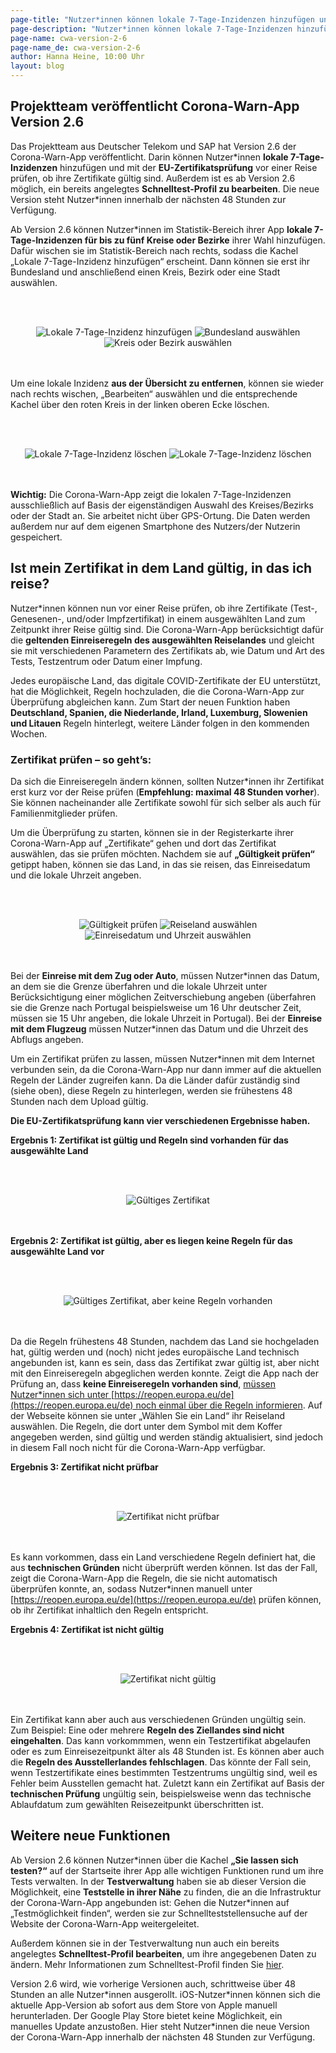 ```yaml
---
page-title: "Nutzer*innen können lokale 7-Tage-Inzidenzen hinzufügen und Zertifikate vor einer Reise auf Gültigkeit prüfen"
page-description: "Nutzer*innen können lokale 7-Tage-Inzidenzen hinzufügen und Zertifikate vor einer Reise auf Gültigkeit prüfen"
page-name: cwa-version-2-6
page-name_de: cwa-version-2-6
author: Hanna Heine, 10:00 Uhr 
layout: blog
---
```


## Projektteam veröffentlicht Corona-Warn-App Version 2.6

Das Projektteam aus Deutscher Telekom und SAP hat Version 2.6 der Corona-Warn-App veröffentlicht. Darin können Nutzer\*innen **lokale 7-Tage-Inzidenzen** hinzufügen  und mit der **EU-Zertifikatsprüfung** vor einer Reise prüfen, ob ihre Zertifikate gültig sind. Außerdem ist es ab Version 2.6 möglich, ein bereits angelegtes **Schnelltest-Profil zu bearbeiten**. Die neue Version steht Nutzer\*innen innerhalb der nächsten 48 Stunden zur Verfügung.


<!-- overview -->

Ab Version 2.6 können Nutzer\*innen im Statistik-Bereich ihrer App **lokale 7-Tage-Inzidenzen für bis zu fünf Kreise oder Bezirke** ihrer Wahl hinzufügen. Dafür wischen sie im Statistik-Bereich nach rechts, sodass die Kachel „Lokale 7-Tage-Inzidenz hinzufügen“ erscheint. Dann können sie erst ihr Bundesland und anschließend einen Kreis, Bezirk oder eine Stadt auswählen. 

<br></br>
<center> <img src="./lokale-7-tage-inzidenz-hinzufügen.png" title="Lokale 7-Tage-Inzidenz hinzufügen" style="align: center"> <img src="./lokale-7-tage-inzidenz-bundesland.png" title="Bundesland auswählen" style="align: center"> <img src="./lokale-7-tage-inzidenz-kreis.png" title="Kreis oder Bezirk auswählen" style="align: center"> </center>
<br></br>

Um eine lokale Inzidenz **aus der Übersicht zu entfernen**, können sie wieder nach rechts wischen, „Bearbeiten“ auswählen und die entsprechende Kachel über den roten Kreis in der linken oberen Ecke löschen.  

<br></br>
<center> <img src="./lokale-inzidenz-löschen(1).png" title="Lokale 7-Tage-Inzidenz löschen" style="align: center"> <img src="./lokale-inzidenz-löschen(2).png" title="Lokale 7-Tage-Inzidenz löschen" style="align: center"> </center>
<br></br>

**Wichtig:** Die Corona-Warn-App zeigt die lokalen 7-Tage-Inzidenzen ausschließlich auf Basis der eigenständigen Auswahl des Kreises/Bezirks oder der Stadt an. Sie arbeitet nicht über GPS-Ortung. Die Daten werden außerdem nur auf dem eigenen Smartphone des Nutzers/der Nutzerin gespeichert. 

## Ist mein Zertifikat in dem Land gültig, in das ich reise? 

Nutzer\*innen können nun vor einer Reise prüfen, ob ihre Zertifikate (Test-, Genesenen-, und/oder Impfzertifikat) in einem ausgewählten Land zum Zeitpunkt ihrer Reise gültig sind. Die Corona-Warn-App berücksichtigt dafür die **geltenden Einreiseregeln des ausgewählten Reiselandes** und gleicht sie mit verschiedenen Parametern des Zertifikats ab, wie Datum und Art des Tests, Testzentrum oder Datum einer Impfung. 

Jedes europäische Land, das digitale COVID-Zertifikate der EU unterstützt, hat die Möglichkeit, Regeln hochzuladen, die die Corona-Warn-App zur Überprüfung abgleichen kann. Zum Start der neuen Funktion haben **Deutschland, Spanien, die Niederlande, Irland, Luxemburg, Slowenien und Litauen** Regeln hinterlegt, weitere Länder folgen in den kommenden Wochen. 

### Zertifikat prüfen – so geht’s:

Da sich die Einreiseregeln ändern können, sollten Nutzer\*innen ihr Zertifikat erst kurz vor der Reise prüfen (**Empfehlung: maximal 48 Stunden vorher**). Sie können nacheinander alle Zertifikate sowohl für sich selber als auch für Familienmitglieder prüfen.

Um die Überprüfung zu starten, können sie in der Registerkarte ihrer Corona-Warn-App auf „Zertifikate“ gehen und dort das Zertifikat auswählen, das sie prüfen möchten. Nachdem sie auf **„Gültigkeit prüfen“** getippt haben, können sie das Land, in das sie reisen, das Einreisedatum und die lokale Uhrzeit angeben. 

<br></br>
<center> <img src="./gültigkeit-prüfen.png" title="Gültigkeit prüfen" style="align: center"> <img src="./gültigkeit-prüfen-land.png" title="Reiseland auswählen" style="align: center"> <img src="./gültigkeit-prüfen-datum.png" title="Einreisedatum und Uhrzeit auswählen" style="align: center"> </center>
<br></br>

Bei der **Einreise mit dem Zug oder Auto**, müssen Nutzer\*innen das Datum, an dem sie die Grenze überfahren und die lokale Uhrzeit unter Berücksichtigung einer möglichen Zeitverschiebung angeben (überfahren sie die Grenze nach Portugal beispielsweise um 16 Uhr deutscher Zeit, müssen sie 15 Uhr angeben, die lokale Uhrzeit in Portugal). Bei der **Einreise mit dem Flugzeug** müssen Nutzer\*innen das Datum und die Uhrzeit des Abflugs angeben. 

Um ein Zertifikat prüfen zu lassen, müssen Nutzer\*innen mit dem Internet verbunden sein, da die Corona-Warn-App nur dann immer auf die aktuellen Regeln der Länder zugreifen kann. Da die Länder dafür zuständig sind (siehe oben), diese Regeln zu hinterlegen, werden sie frühestens 48 Stunden nach dem Upload gültig. 

**Die EU-Zertifikatsprüfung kann vier verschiedenen Ergebnisse haben.** 

**Ergebnis 1: Zertifikat ist gültig und Regeln sind vorhanden für das ausgewählte Land**

<br></br>
<center> <img src="./zertifikat-gültig.png" title="Gültiges Zertifikat" style="align: center"> </center>
<br></br>

**Ergebnis 2: Zertifikat ist gültig, aber es liegen keine Regeln für das ausgewählte Land vor**

<br></br>
<center> <img src="./gültig-keine-regeln.png" title="Gültiges Zertifikat, aber keine Regeln vorhanden" style="align: center"> </center>
<br></br>

Da die Regeln frühestens 48 Stunden, nachdem das Land sie hochgeladen hat, gültig werden und (noch) nicht jedes europäische Land technisch angebunden ist, kann es sein, dass das Zertifikat zwar gültig ist, aber nicht mit den Einreiseregeln abgeglichen werden konnte. Zeigt die App nach der Prüfung an, dass **keine Einreiseregeln vorhanden sind**, <u>müssen Nutzer\*innen sich unter [https://reopen.europa.eu/de](https://reopen.europa.eu/de) noch einmal über die Regeln informieren</u>. Auf der Webseite können sie unter „Wählen Sie ein Land“ ihr Reiseland auswählen. Die Regeln, die dort unter dem Symbol mit dem Koffer angegeben werden, sind gültig und werden ständig aktualisiert, sind jedoch in diesem Fall noch nicht für die Corona-Warn-App verfügbar.

**Ergebnis 3: Zertifikat nicht prüfbar**

<br></br>
<center> <img src="./nicht-prüfbar.png" title="Zertifikat nicht prüfbar" style="align: center"> </center>
<br></br>

Es kann vorkommen, dass ein Land verschiedene Regeln definiert hat, die aus **technischen Gründen** nicht überprüft werden können. Ist das der Fall, zeigt die Corona-Warn-App die Regeln, die sie nicht automatisch überprüfen konnte, an, sodass Nutzer\*innen manuell unter [https://reopen.europa.eu/de](https://reopen.europa.eu/de) prüfen können, ob ihr Zertifikat inhaltlich den Regeln entspricht.  

**Ergebnis 4: Zertifikat ist nicht gültig**

<br></br>
<center> <img src="./nicht-gültig.png" title="Zertifikat nicht gültig" style="align: center"> </center>
<br></br>

Ein Zertifikat kann aber auch aus verschiedenen Gründen ungültig sein. Zum Beispiel: Eine oder mehrere **Regeln des Ziellandes sind nicht eingehalten**. Das kann vorkommmen, wenn ein Testzertifikat abgelaufen oder es zum Einreisezeitpunkt älter als 48 Stunden ist. Es können aber auch die **Regeln des Ausstellerlandes fehlschlagen**. Das könnte der Fall sein, wenn Testzertifikate eines bestimmten Testzentrums ungültig sind, weil es Fehler beim Ausstellen gemacht hat. Zuletzt kann ein Zertifikat auf Basis der **technischen Prüfung** ungültig sein, beispielsweise wenn das technische Ablaufdatum zum gewählten Reisezeitpunkt überschritten ist. 

## Weitere neue Funktionen

Ab Version 2.6 können Nutzer\*innen über die Kachel **„Sie lassen sich testen?“** auf der Startseite ihrer App alle wichtigen Funktionen rund um ihre Tests verwalten. In der **Testverwaltung** haben sie ab dieser Version die Möglichkeit, eine **Teststelle in ihrer Nähe** zu finden, die an die Infrastruktur der Corona-Warn-App angebunden ist: Gehen die Nutzer\*innen auf „Testmöglichkeit finden“, werden sie zur Schnellteststellensuche auf der Website der Corona-Warn-App weitergeleitet. 

Außerdem können sie in der Testverwaltung nun auch ein bereits angelegtes **Schnelltest-Profil bearbeiten**, um ihre angegebenen Daten zu ändern. Mehr Informationen zum Schnelltest-Profil finden Sie [hier](https://www.coronawarn.app/de/blog/2021-05-12-corona-warn-app-version-2-2/).


Version 2.6 wird, wie vorherige Versionen auch, schrittweise über 48 Stunden an alle Nutzer*innen ausgerollt. iOS-Nutzer\*innen können sich die aktuelle App-Version ab sofort aus dem Store von Apple manuell herunterladen. Der Google Play Store bietet keine Möglichkeit, ein manuelles Update anzustoßen. Hier steht Nutzer\*innen die neue Version der Corona-Warn-App innerhalb der nächsten 48 Stunden zur Verfügung.
